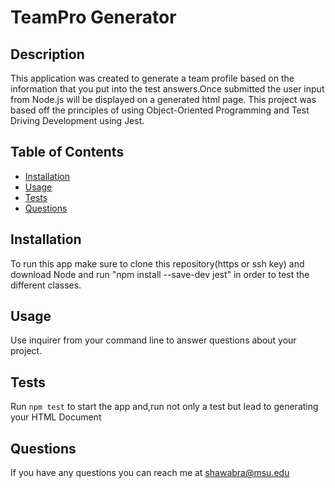 # TeamPro Generator 


## Description 
This application was created to generate a team profile based on the information that you put into the test answers.Once submitted the user input from Node.js will be displayed on a generated html page. This project was based off the principles of using Object-Oriented Programming and Test Driving Development using Jest. 
 
## Table of Contents
* [Installation](#installation)
* [Usage](#usage)
* [Tests](#tests)
* [Questions](#questions)

## Installation 
To run this app make sure to clone this repository(https or ssh key) and download Node and run
"npm install --save-dev jest" in order to test the different classes.

## Usage 
Use inquirer from your command line to answer questions about your project.


## Tests
Run `npm test` to start the app and,run not only a test but lead to generating your HTML Document

## Questions
If you have any questions you can reach me at shawabra@msu.edu